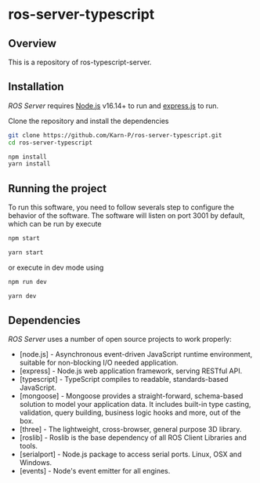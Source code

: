 # ros-server-typescript

## Overview 
This is a repository of ros-typescript-server.

## Installation 
_ROS Server_ requires [Node.js](https://nodejs.org/) v16.14+ to run and [express.js](https://expressjs.com/) to run.

Clone the repository and install the dependencies

```sh
git clone https://github.com/Karn-P/ros-server-typescript.git
cd ros-server-typescript
```
```sh
npm install
yarn install
```

## Running the project
To run this software, you need to follow severals step to configure the behavior of the software. 
The software will listen on port 3001 by default, which can be run by execute
  
   ```sh
   npm start
   ```
   ```sh
   yarn start
   ```
   or execute in dev mode using
   ```sh
   npm run dev
   ```
   ```sh
   yarn dev
   ```
   
## Dependencies
_ROS Server_ uses a number of open source projects to work properly:

- [node.js] - Asynchronous event-driven JavaScript runtime environment, suitable for non-blocking I/O needed application.
- [express] - Node.js web application framework, serving RESTful API.
- [typescript] - TypeScript compiles to readable, standards-based JavaScript.
- [mongoose] - Mongoose provides a straight-forward, schema-based solution to model your application data. It includes built-in type casting, validation, query building, business logic hooks and more, out of the box.
- [three] - The lightweight, cross-browser, general purpose 3D library. 
- [roslib] - Roslib is the base dependency of all ROS Client Libraries and tools.
- [serialport] - Node.js package to access serial ports. Linux, OSX and Windows.
- [events] - Node's event emitter for all engines.
